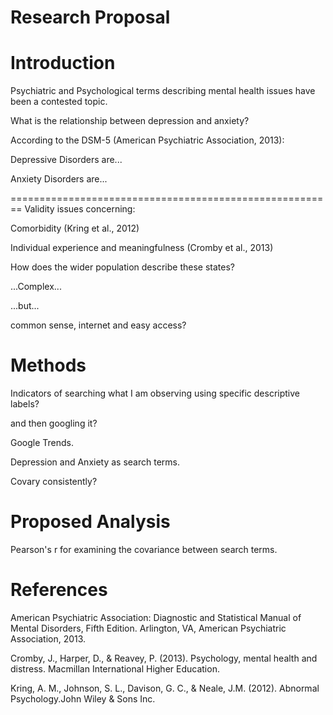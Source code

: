 Research Proposal
========================================================



Introduction
========================================================
Psychiatric and Psychological terms describing mental health issues have been a contested topic.

What is the relationship between depression and anxiety?

According to the DSM-5    (American Psychiatric Association, 2013):   

Depressive Disorders are...

Anxiety Disorders are...

========================================================
Validity issues concerning:

Comorbidity (Kring et al., 2012)

Individual experience and meaningfulness (Cromby et al., 2013)

How does the wider population describe these states?

 ...Complex...

 ...but...

common sense, internet and easy access?

Methods
========================================================
Indicators of searching what I am observing using specific descriptive labels?

and then googling it?

Google Trends.

Depression and Anxiety as search terms.

Covary consistently?

Proposed Analysis
========================================================
Pearson's r for examining the covariance between search terms.

References
========================================================
American Psychiatric Association: Diagnostic and Statistical Manual of Mental Disorders, Fifth Edition. Arlington, VA, American Psychiatric Association, 2013.

Cromby, J., Harper, D., & Reavey, P. (2013). Psychology, mental health and distress. Macmillan International Higher Education.

Kring, A. M., Johnson, S. L., Davison, G. C., & Neale, J.M. (2012). Abnormal Psychology.John Wiley & Sons Inc.
